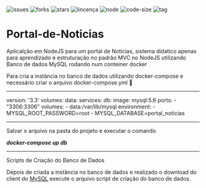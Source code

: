 ![issues](https://img.shields.io/github/issues/luizcsbh/Portal_de_Noticias)
![forks](https://img.shields.io/github/forks/luizcsbh/Portal_de_Noticias)
![stars](https://img.shields.io/github/stars/luizcsbh/Portal_de_Noticias)
![lincença](https://img.shields.io/github/license/luizcsbh/Portal_de_Noticias)
![node](https://img.shields.io/node/v/mongoose)
![code-size](https://img.shields.io/github/languages/code-size/luizcsbh/Portal_de_Noticias)
![tag](https://img.shields.io/github/v/tag/luizcsbh/Portal_de_Noticias)

# Portal-de-Noticias
Aplicalção em NodeJS para um portal de Noticias, sistema didatico apenas para aprendizado e estruturação no padrão MVC no NodeJS utilizando Banco de dados MySQL rodando num conteiner docker

Para cria a instância no banco de dados utilizando docker-compose e necessário criar o arquivo docker-compose.yml :whale:

------

version: '3.3'
volumes:
  data:
services:
  db:
    image: mysql:5.6
    ports:
      - "3306:3306"
    volumes:
      - data:/var/lib/mysql
    environment:
      - MYSQL_ROOT_PASSWORD=root
      - MYSQL_DATABASE=portal_noticias 

------

Salvar o arquivo na pasta do projeto e executar o comando 

***docker-compose up db***

------

Scripts de Criação do Banco de Dados

Depois de criada a instância no banco de dados e realizado o download do client do [MySQL](https://dev.mysql.com/downloads/workbench) execute o arquivo script de criação do banco de dados. 
